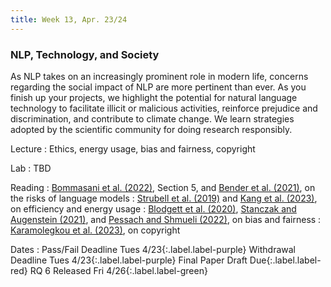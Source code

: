 ```yaml
---
title: Week 13, Apr. 23/24
---
```


### NLP, Technology, and Society

As NLP takes on an increasingly prominent role in modern life, concerns regarding the social impact of NLP are more pertinent than ever. As you finish up your projects, we highlight the potential for natural language technology to facilitate illicit or malicious activities, reinforce prejudice and discrimination, and contribute to climate change. We learn strategies adopted by the scientific community for doing research responsibly.

Lecture
: Ethics, energy usage, bias and fairness, copyright

Lab
: TBD

Reading
: [Bommasani et al. (2022)](https://arxiv.org/abs/2108.07258), Section 5, and [Bender et al. (2021)](https://dl.acm.org/doi/10.1145/3442188.3445922), on the risks of language models
: [Strubell et al. (2019)](https://aclanthology.org/P19-1355/) and [Kang et al. (2023)](https://arxiv.org/abs/2305.01645), on efficiency and energy usage
: [Blodgett et al. (2020)](https://arxiv.org/abs/2005.14050), [Stanczak and Augenstein (2021)](https://arxiv.org/abs/2112.14168), and [Pessach and Shmueli (2022)](https://dl.acm.org/doi/10.1145/3494672), on bias and fairness
: [Karamolegkou et al. (2023)](https://arxiv.org/abs/2310.13771), on copyright

Dates
: <span>Pass/Fail Deadline Tues 4/23</span>{:.label.label-purple} <span>Withdrawal Deadline Tues 4/23</span>{:.label.label-purple} <span>Final Paper Draft Due</span>{:.label.label-red} <span>RQ 6 Released Fri 4/26</span>{:.label.label-green}